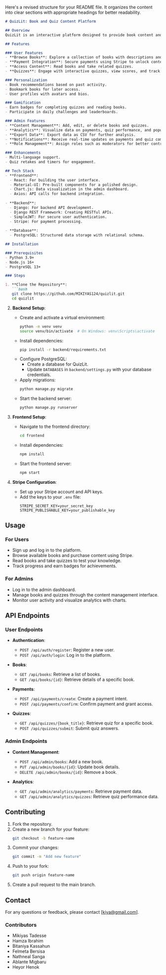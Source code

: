 Here's a revised structure for your README file. It organizes the content into clear sections with appropriate headings for better readability.

```markdown
# QuizLit: Book and Quiz Content Platform

## Overview
QuizLit is an interactive platform designed to provide book content and quizzes to users. Users can unlock content after payment, take quizzes based on the material, and view their progress. The platform also includes an admin dashboard for managing content, tracking user activity, and visualizing analytics.

## Features

### User Features
- **Browse Books**: Explore a collection of books with descriptions and prices.
- **Payment Integration**: Secure payments using Stripe to unlock content.
- **Access Content**: Read books and take related quizzes.
- **Quizzes**: Engage with interactive quizzes, view scores, and track progress.

### Personalization
- Book recommendations based on past activity.
- Bookmark books for later access.
- User profiles with avatars and bios.

### Gamification
- Earn badges for completing quizzes and reading books.
- Participate in daily challenges and leaderboards.

### Admin Features
- **Content Management**: Add, edit, or delete books and quizzes.
- **Analytics**: Visualize data on payments, quiz performance, and popular books.
- **Export Data**: Export data as CSV for further analysis.
- **Notifications**: Receive real-time updates on payments and quiz completions.
- **Role Management**: Assign roles such as moderators for better control.

### Enhancements
- Multi-language support.
- Quiz retakes and timers for engagement.

## Tech Stack
- **Frontend**:
  - React: For building the user interface.
  - Material-UI: Pre-built components for a polished design.
  - Chart.js: Data visualization in the admin dashboard.
  - Axios: API calls for backend integration.
  
- **Backend**:
  - Django: For backend API development.
  - Django REST Framework: Creating RESTful APIs.
  - SimpleJWT: For secure user authentication.
  - Stripe: For payment processing.
  
- **Database**:
  - PostgreSQL: Structured data storage with relational schema.

## Installation

### Prerequisites
- Python 3.9+
- Node.js 16+
- PostgreSQL 13+

### Steps

1. **Clone the Repository**:
   ```bash
   git clone https://github.com/MIKIYAS124/quizlit.git
   cd quizlit
   ```

2. **Backend Setup**:
   - Create and activate a virtual environment:
     ```bash
     python -m venv venv
     source venv/bin/activate  # On Windows: venv\Scripts\activate
     ```
   - Install dependencies:
     ```bash
     pip install -r backend/requirements.txt
     ```
   - Configure PostgreSQL:
     - Create a database for QuizLit.
     - Update `DATABASES` in `backend/settings.py` with your database credentials.
   - Apply migrations:
     ```bash
     python manage.py migrate
     ```
   - Start the backend server:
     ```bash
     python manage.py runserver
     ```

3. **Frontend Setup**:
   - Navigate to the frontend directory:
     ```bash
     cd frontend
     ```
   - Install dependencies:
     ```bash
     npm install
     ```
   - Start the frontend server:
     ```bash
     npm start
     ```

4. **Stripe Configuration**:
   - Set up your Stripe account and API keys.
   - Add the keys to your `.env` file:
     ```
     STRIPE_SECRET_KEY=your_secret_key
     STRIPE_PUBLISHABLE_KEY=your_publishable_key
     ```

## Usage

### For Users
- Sign up and log in to the platform.
- Browse available books and purchase content using Stripe.
- Read books and take quizzes to test your knowledge.
- Track progress and earn badges for achievements.

### For Admins
- Log in to the admin dashboard.
- Manage books and quizzes through the content management interface.
- Monitor user activity and visualize analytics with charts.

## API Endpoints

### User Endpoints
- **Authentication**:
  - `POST /api/auth/register`: Register a new user.
  - `POST /api/auth/login`: Log in to the platform.

- **Books**:
  - `GET /api/books`: Retrieve a list of books.
  - `GET /api/books/{id}`: Retrieve details of a specific book.

- **Payments**:
  - `POST /api/payments/create`: Create a payment intent.
  - `POST /api/payments/confirm`: Confirm payment and grant access.

- **Quizzes**:
  - `GET /api/quizzes/{book_title}`: Retrieve quiz for a specific book.
  - `POST /api/quizzes/submit`: Submit quiz answers.

### Admin Endpoints
- **Content Management**:
  - `POST /api/admin/books`: Add a new book.
  - `PUT /api/admin/books/{id}`: Update book details.
  - `DELETE /api/admin/books/{id}`: Remove a book.

- **Analytics**:
  - `GET /api/admin/analytics/payments`: Retrieve payment data.
  - `GET /api/admin/analytics/quizzes`: Retrieve quiz performance data.

## Contributing
1. Fork the repository.
2. Create a new branch for your feature:
   ```bash
   git checkout -b feature-name
   ```
3. Commit your changes:
   ```bash
   git commit -m "Add new feature"
   ```
4. Push to your fork:
   ```bash
   git push origin feature-name
   ```
5. Create a pull request to the main branch.

## Contact
For any questions or feedback, please contact [kiya@gmail.com].

### Contributors
- Mikiyas Tadesse
- Hamza Ibrahim
- Bitaniya Kassahun
- Felmeta Bersisa
- Nathneal Sanga 
- Ablante Migbaru
- Heyor Henok
```

